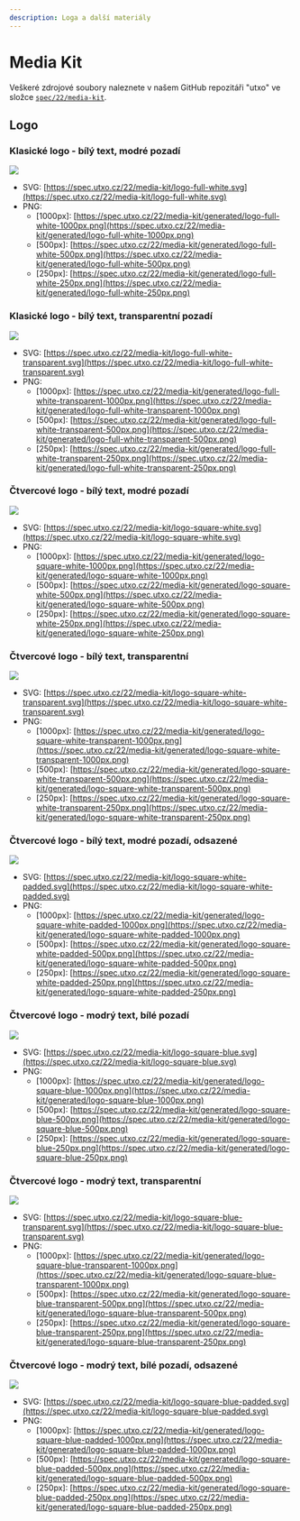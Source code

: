 ```yaml
---
description: Loga a další materiály
---
```


# Media Kit

Veškeré zdrojové soubory naleznete v našem GitHub repozitáři "utxo" ve složce [`spec/22/media-kit`](https://github.com/utxo-foundation/utxo/tree/master/spec/22/media-kit).

## Logo

### Klasické logo - bílý text, modré pozadí

![](.gitbook/assets/logo-full-white-500px.png)

* SVG: [https://spec.utxo.cz/22/media-kit/logo-full-white.svg](https://spec.utxo.cz/22/media-kit/logo-full-white.svg)
* PNG:
  * \[1000px]: [https://spec.utxo.cz/22/media-kit/generated/logo-full-white-1000px.png](https://spec.utxo.cz/22/media-kit/generated/logo-full-white-1000px.png)
  * \[500px]: [https://spec.utxo.cz/22/media-kit/generated/logo-full-white-500px.png](https://spec.utxo.cz/22/media-kit/generated/logo-full-white-500px.png)
  * \[250px]: [https://spec.utxo.cz/22/media-kit/generated/logo-full-white-250px.png](https://spec.utxo.cz/22/media-kit/generated/logo-full-white-250px.png)

### Klasické logo - bílý text, transparentní pozadí

![](.gitbook/assets/logo-full-white-transparent-500px.png)

* SVG: [https://spec.utxo.cz/22/media-kit/logo-full-white-transparent.svg](https://spec.utxo.cz/22/media-kit/logo-full-white-transparent.svg)
* PNG:
  * \[1000px]: [https://spec.utxo.cz/22/media-kit/generated/logo-full-white-transparent-1000px.png](https://spec.utxo.cz/22/media-kit/generated/logo-full-white-transparent-1000px.png)
  * \[500px]: [https://spec.utxo.cz/22/media-kit/generated/logo-full-white-transparent-500px.png](https://spec.utxo.cz/22/media-kit/generated/logo-full-white-transparent-500px.png)
  * \[250px]: [https://spec.utxo.cz/22/media-kit/generated/logo-full-white-transparent-250px.png](https://spec.utxo.cz/22/media-kit/generated/logo-full-white-transparent-250px.png)

### Čtvercové logo - bílý text, modré pozadí

![](.gitbook/assets/logo-square-white-500px.png)

* SVG: [https://spec.utxo.cz/22/media-kit/logo-square-white.svg](https://spec.utxo.cz/22/media-kit/logo-square-white.svg)
* PNG:
  * \[1000px]: [https://spec.utxo.cz/22/media-kit/generated/logo-square-white-1000px.png](https://spec.utxo.cz/22/media-kit/generated/logo-square-white-1000px.png)
  * \[500px]: [https://spec.utxo.cz/22/media-kit/generated/logo-square-white-500px.png](https://spec.utxo.cz/22/media-kit/generated/logo-square-white-500px.png)
  * \[250px]: [https://spec.utxo.cz/22/media-kit/generated/logo-square-white-250px.png](https://spec.utxo.cz/22/media-kit/generated/logo-square-white-250px.png)

### Čtvercové logo - bílý text, transparentní

![](.gitbook/assets/logo-square-white-transparent-500px.png)

* SVG: [https://spec.utxo.cz/22/media-kit/logo-square-white-transparent.svg](https://spec.utxo.cz/22/media-kit/logo-square-white-transparent.svg)
* PNG:
  * \[1000px]: [https://spec.utxo.cz/22/media-kit/generated/logo-square-white-transparent-1000px.png](https://spec.utxo.cz/22/media-kit/generated/logo-square-white-transparent-1000px.png)
  * \[500px]: [https://spec.utxo.cz/22/media-kit/generated/logo-square-white-transparent-500px.png](https://spec.utxo.cz/22/media-kit/generated/logo-square-white-transparent-500px.png)
  * \[250px]: [https://spec.utxo.cz/22/media-kit/generated/logo-square-white-transparent-250px.png](https://spec.utxo.cz/22/media-kit/generated/logo-square-white-transparent-250px.png)

### Čtvercové logo - bílý text, modré pozadí, odsazené

![](.gitbook/assets/logo-square-white-padded-500px.png)

* SVG: [https://spec.utxo.cz/22/media-kit/logo-square-white-padded.svg](https://spec.utxo.cz/22/media-kit/logo-square-white-padded.svg)
* PNG:
  * \[1000px]: [https://spec.utxo.cz/22/media-kit/generated/logo-square-white-padded-1000px.png](https://spec.utxo.cz/22/media-kit/generated/logo-square-white-padded-1000px.png)
  * \[500px]: [https://spec.utxo.cz/22/media-kit/generated/logo-square-white-padded-500px.png](https://spec.utxo.cz/22/media-kit/generated/logo-square-white-padded-500px.png)
  * \[250px]: [https://spec.utxo.cz/22/media-kit/generated/logo-square-white-padded-250px.png](https://spec.utxo.cz/22/media-kit/generated/logo-square-white-padded-250px.png)

### Čtvercové logo - modrý text, bílé pozadí

![](.gitbook/assets/logo-square-blue-500px.png)

* SVG: [https://spec.utxo.cz/22/media-kit/logo-square-blue.svg](https://spec.utxo.cz/22/media-kit/logo-square-blue.svg)
* PNG:
  * \[1000px]: [https://spec.utxo.cz/22/media-kit/generated/logo-square-blue-1000px.png](https://spec.utxo.cz/22/media-kit/generated/logo-square-blue-1000px.png)
  * \[500px]: [https://spec.utxo.cz/22/media-kit/generated/logo-square-blue-500px.png](https://spec.utxo.cz/22/media-kit/generated/logo-square-blue-500px.png)
  * \[250px]: [https://spec.utxo.cz/22/media-kit/generated/logo-square-blue-250px.png](https://spec.utxo.cz/22/media-kit/generated/logo-square-blue-250px.png)

### Čtvercové logo - modrý text,  transparentní

![](.gitbook/assets/logo-square-blue-transparent-500px.png)

* SVG: [https://spec.utxo.cz/22/media-kit/logo-square-blue-transparent.svg](https://spec.utxo.cz/22/media-kit/logo-square-blue-transparent.svg)
* PNG:
  * \[1000px]: [https://spec.utxo.cz/22/media-kit/generated/logo-square-blue-transparent-1000px.png](https://spec.utxo.cz/22/media-kit/generated/logo-square-blue-transparent-1000px.png)
  * \[500px]: [https://spec.utxo.cz/22/media-kit/generated/logo-square-blue-transparent-500px.png](https://spec.utxo.cz/22/media-kit/generated/logo-square-blue-transparent-500px.png)
  * \[250px]: [https://spec.utxo.cz/22/media-kit/generated/logo-square-blue-transparent-250px.png](https://spec.utxo.cz/22/media-kit/generated/logo-square-blue-transparent-250px.png)

### Čtvercové logo - modrý text,  bílé pozadí, odsazené

![](.gitbook/assets/logo-square-blue-padded-500px.png)

* SVG: [https://spec.utxo.cz/22/media-kit/logo-square-blue-padded.svg](https://spec.utxo.cz/22/media-kit/logo-square-blue-padded.svg)
* PNG:
  * \[1000px]: [https://spec.utxo.cz/22/media-kit/generated/logo-square-blue-padded-1000px.png](https://spec.utxo.cz/22/media-kit/generated/logo-square-blue-padded-1000px.png)
  * \[500px]: [https://spec.utxo.cz/22/media-kit/generated/logo-square-blue-padded-500px.png](https://spec.utxo.cz/22/media-kit/generated/logo-square-blue-padded-500px.png)
  * \[250px]: [https://spec.utxo.cz/22/media-kit/generated/logo-square-blue-padded-250px.png](https://spec.utxo.cz/22/media-kit/generated/logo-square-blue-padded-250px.png)
